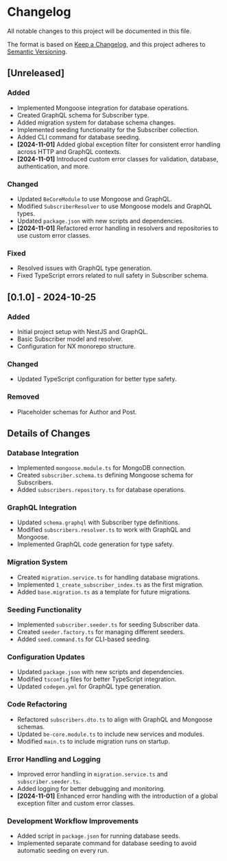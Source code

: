 # Changelog

All notable changes to this project will be documented in this file.

The format is based on [Keep a Changelog](https://keepachangelog.com/en/1.0.0/),
and this project adheres to [Semantic Versioning](https://semver.org/spec/v2.0.0.html).

## [Unreleased]

### Added
- Implemented Mongoose integration for database operations.
- Created GraphQL schema for Subscriber type.
- Added migration system for database schema changes.
- Implemented seeding functionality for the Subscriber collection.
- Added CLI command for database seeding.
- **[2024-11-01]** Added global exception filter for consistent error handling across HTTP and GraphQL contexts.
- **[2024-11-01]** Introduced custom error classes for validation, database, authentication, and more.

### Changed
- Updated `BeCoreModule` to use Mongoose and GraphQL.
- Modified `SubscriberResolver` to use Mongoose models and GraphQL types.
- Updated `package.json` with new scripts and dependencies.
- **[2024-11-01]** Refactored error handling in resolvers and repositories to use custom error classes.

### Fixed
- Resolved issues with GraphQL type generation.
- Fixed TypeScript errors related to null safety in Subscriber schema.

## [0.1.0] - 2024-10-25

### Added
- Initial project setup with NestJS and GraphQL.
- Basic Subscriber model and resolver.
- Configuration for NX monorepo structure.

### Changed
- Updated TypeScript configuration for better type safety.

### Removed
- Placeholder schemas for Author and Post.

## Details of Changes

### Database Integration
- Implemented `mongoose.module.ts` for MongoDB connection.
- Created `subscriber.schema.ts` defining Mongoose schema for Subscribers.
- Added `subscribers.repository.ts` for database operations.

### GraphQL Integration
- Updated `schema.graphql` with Subscriber type definitions.
- Modified `subscribers.resolver.ts` to work with GraphQL and Mongoose.
- Implemented GraphQL code generation for type safety.

### Migration System
- Created `migration.service.ts` for handling database migrations.
- Implemented `1_create_subscriber_index.ts` as the first migration.
- Added `base.migration.ts` as a template for future migrations.

### Seeding Functionality
- Implemented `subscriber.seeder.ts` for seeding Subscriber data.
- Created `seeder.factory.ts` for managing different seeders.
- Added `seed.command.ts` for CLI-based seeding.

### Configuration Updates
- Updated `package.json` with new scripts and dependencies.
- Modified `tsconfig` files for better TypeScript integration.
- Updated `codegen.yml` for GraphQL type generation.

### Code Refactoring
- Refactored `subscribers.dto.ts` to align with GraphQL and Mongoose schemas.
- Updated `be-core.module.ts` to include new services and modules.
- Modified `main.ts` to include migration runs on startup.

### Error Handling and Logging
- Improved error handling in `migration.service.ts` and `subscriber.seeder.ts`.
- Added logging for better debugging and monitoring.
- **[2024-11-01]** Enhanced error handling with the introduction of a global exception filter and custom error classes.

### Development Workflow Improvements
- Added script in `package.json` for running database seeds.
- Implemented separate command for database seeding to avoid automatic seeding on every run.
